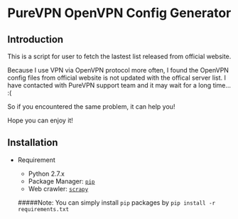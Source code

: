 # PureVPN OpenVPN Config Generator

## Introduction

This is a script for user to fetch the lastest list released from official website.

Because I use VPN via OpenVPN protocol more often, I found the OpenVPN config files from official website is not updated with the offical server list. I have contacted with PureVPN support team and it may wait for a long time... :(

So if you encountered the same problem, it can help you!

Hope you can enjoy it! 

## Installation

 - Requirement  
	* Python 2.7.x
	* Package Manager: [`pip`](https://pip.pypa.io/en/stable/)
	* Web crawler: [`scrapy`](http://scrapy.readthedocs.io/en/latest/)

	#####Note: You can simply install `pip` packages by `pip install -r requirements.txt` 